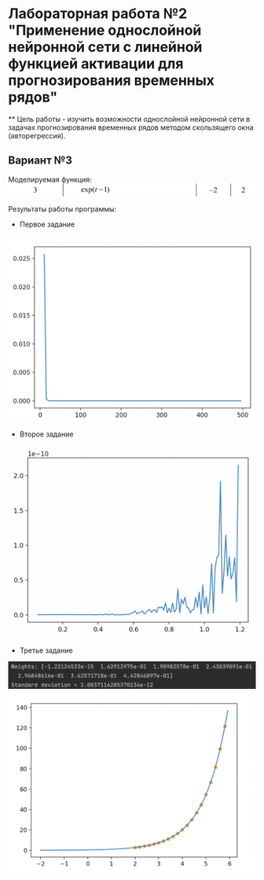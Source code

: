 # Лабораторная работа №2 "Применение однослойной нейронной сети с линейной функцией активации для прогнозирования временных рядов"

** Цель работы - изучить возможности однослойной нейронной сети в задачах прогнозирования временных рядов методом скользящего окна (авторегрессия).

## Вариант №3

Моделируемая функция:
![Function](https://github.com/Prosto-Fil/ITIB_3/blob/main/itib_3/task.png)


Результаты работы программы:

* Первое задание

![graph_1](https://github.com/Prosto-Fil/ITIB_3/blob/main/itib_3/plot_1.png)

* Второе задание

![graph_2](https://github.com/Prosto-Fil/ITIB_3/blob/main/itib_3/plot_2.png)

* Третье задание
 
![output_3](https://github.com/Prosto-Fil/ITIB_3/blob/main/itib_3/answer_3.png)
![graph_3](https://github.com/Prosto-Fil/ITIB_3/blob/main/itib_3/plot_3.png)
